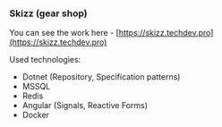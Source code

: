 ### Skizz (gear shop)
You can see the work here - [https://skizz.techdev.pro](https://skizz.techdev.pro)

Used technologies:
- Dotnet (Repository, Specification patterns)
- MSSQL
- Redis
- Angular (Signals, Reactive Forms)
- Docker
